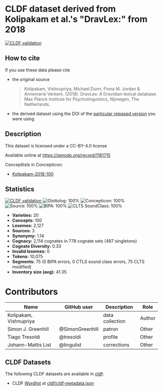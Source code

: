 # CLDF dataset derived from Kolipakam et al.'s "DravLex:" from 2018

[![CLDF validation](https://github.com/lexibank/dravlex/workflows/CLDF-validation/badge.svg)](https://github.com/lexibank/dravlex/actions?query=workflow%3ACLDF-validation)

## How to cite

If you use these data please cite
- the original source
  > Kolipakam, Vishnupriya, Michael Dunn, Fiona M. Jordan & Annemarie Verkerk. (2018). DravLex: A Dravidian lexical database. Max Planck Institute for Psycholinguistics, Nijmegen, The Netherlands.
- the derived dataset using the DOI of the [particular released version](../../releases/) you were using

## Description


This dataset is licensed under a CC-BY-4.0 license

Available online at https://zenodo.org/record/1181715


Conceptlists in Concepticon:
- [Kolipakam-2018-100](https://concepticon.clld.org/contributions/Kolipakam-2018-100)
## Statistics


[![CLDF validation](https://github.com/lexibank/dravlex/workflows/CLDF-validation/badge.svg)](https://github.com/lexibank/dravlex/actions?query=workflow%3ACLDF-validation)
![Glottolog: 100%](https://img.shields.io/badge/Glottolog-100%25-brightgreen.svg "Glottolog: 100%")
![Concepticon: 100%](https://img.shields.io/badge/Concepticon-100%25-brightgreen.svg "Concepticon: 100%")
![Source: 100%](https://img.shields.io/badge/Source-100%25-brightgreen.svg "Source: 100%")
![BIPA: 100%](https://img.shields.io/badge/BIPA-100%25-brightgreen.svg "BIPA: 100%")
![CLTS SoundClass: 100%](https://img.shields.io/badge/CLTS%20SoundClass-100%25-brightgreen.svg "CLTS SoundClass: 100%")

- **Varieties:** 20
- **Concepts:** 100
- **Lexemes:** 2,127
- **Sources:** 3
- **Synonymy:** 1.14
- **Cognacy:** 2,114 cognates in 778 cognate sets (487 singletons)
- **Cognate Diversity:** 0.33
- **Invalid lexemes:** 0
- **Tokens:** 10,075
- **Segments:** 75 (0 BIPA errors, 0 CTLS sound class errors, 75 CLTS modified)
- **Inventory size (avg):** 41.35

# Contributors

Name               | GitHub user     | Description                          | Role
---                | ---             | ---                                  | ---
Kolipakam, Vishnupriya | | data collection | Author
Simon J. Greenhill | @SimonGreenhill | patron                               | Other
Tiago Tresoldi     | @tresoldi       | profile                              | Other
Johann-Mattis List | @lingulist | corrections | Other




## CLDF Datasets

The following CLDF datasets are available in [cldf](cldf):

- CLDF [Wordlist](https://github.com/cldf/cldf/tree/master/modules/Wordlist) at [cldf/cldf-metadata.json](cldf/cldf-metadata.json)